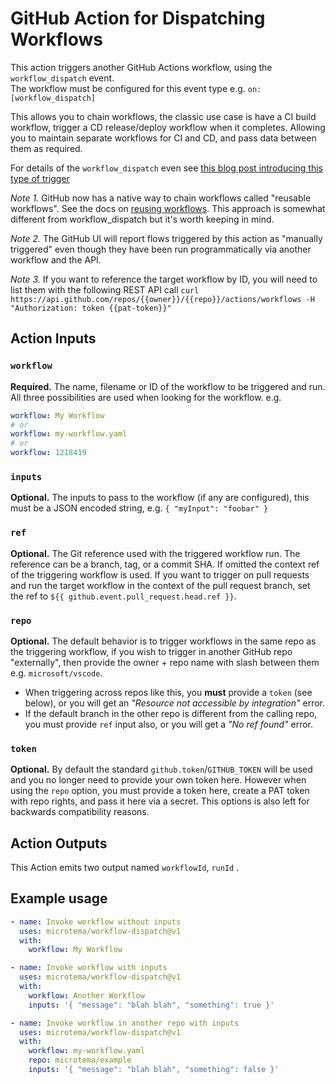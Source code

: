 # GitHub Action for Dispatching Workflows

This action triggers another GitHub Actions workflow, using the `workflow_dispatch` event.  
The workflow must be configured for this event type e.g. `on: [workflow_dispatch]`

This allows you to chain workflows, the classic use case is have a CI build workflow, trigger a CD release/deploy workflow when it completes. Allowing you to maintain separate workflows for CI and CD, and pass data between them as required.

For details of the `workflow_dispatch` even see [this blog post introducing this type of trigger](https://github.blog/changelog/2020-07-06-github-actions-manual-triggers-with-workflow_dispatch/)

*Note 1.* GitHub now has a native way to chain workflows called "reusable workflows". See the docs on [reusing workflows](https://docs.github.com/en/actions/using-workflows/reusing-workflows). This approach is somewhat different from workflow_dispatch but it's worth keeping in mind.

*Note 2.* The GitHub UI will report flows triggered by this action as "manually triggered" even though they have been run programmatically via another workflow and the API.

*Note 3.* If you want to reference the target workflow by ID, you will need to list them with the following REST API call `curl https://api.github.com/repos/{{owner}}/{{repo}}/actions/workflows -H "Authorization: token {{pat-token}}"`

## Action Inputs

### `workflow`
**Required.** The name, filename or ID of the workflow to be triggered and run. All three possibilities are used when looking for the workflow. e.g.

```yaml
workflow: My Workflow
# or
workflow: my-workflow.yaml
# or
workflow: 1218419
```

### `inputs`
**Optional.** The inputs to pass to the workflow (if any are configured), this must be a JSON encoded string, e.g. `{ "myInput": "foobar" }`

### `ref`
**Optional.** The Git reference used with the triggered workflow run. The reference can be a branch, tag, or a commit SHA. If omitted the context ref of the triggering workflow is used. If you want to trigger on pull requests and run the target workflow in the context of the pull request branch, set the ref to `${{ github.event.pull_request.head.ref }}`. 

### `repo`
**Optional.** The default behavior is to trigger workflows in the same repo as the triggering workflow, if you wish to trigger in another GitHub repo "externally", then provide the owner + repo name with slash between them e.g. `microsoft/vscode`.

- When triggering across repos like this, you **must** provide a `token` (see below), or you will get an *"Resource not accessible by integration"* error.
- If the default branch in the other repo is different from the calling repo, you must provide `ref` input also, or you will get a *"No ref found"* error.

### `token`
**Optional.** By default the standard `github.token`/`GITHUB_TOKEN` will be used and you no longer need to provide your own token here. However when using the `repo` option, you must provide a token here, create a PAT token with repo rights, and pass it here via a secret. This options is also left for backwards compatibility reasons.


## Action Outputs
This Action emits two output named `workflowId`, `runId` .

## Example usage
```yaml
- name: Invoke workflow without inputs
  uses: microtema/workflow-dispatch@v1
  with:
    workflow: My Workflow
```

```yaml
- name: Invoke workflow with inputs
  uses: microtema/workflow-dispatch@v1
  with:
    workflow: Another Workflow
    inputs: '{ "message": "blah blah", "something": true }'
```

```yaml
- name: Invoke workflow in another repo with inputs
  uses: microtema/workflow-dispatch@v1
  with:
    workflow: my-workflow.yaml
    repo: microtema/example
    inputs: '{ "message": "blah blah", "something": false }'
```
